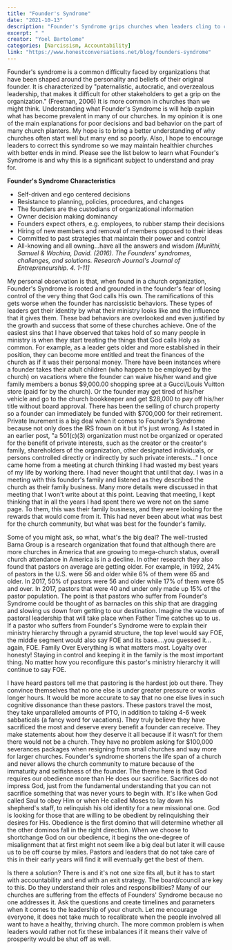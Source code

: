 ```yaml
---
title: "Founder's Syndrome"
date: "2021-10-13"
description: "Founder's Syndrome grips churches when leaders cling to control and treat ministry as a family business. This article unpacks the consequences and calls for accountability and healthier leadership."
excerpt: " "
creator: "Yoel Bartolome"
categories: [Narcissism, Accountability]
link: "https://www.honestconversations.net/blog/founders-syndrome"
---
```


Founder's syndrome is a common difficulty faced by organizations that have been shaped around the personality and beliefs of their original founder. It is characterized by "paternalistic, autocratic, and overzealous leadership, that makes it difficult for other stakeholders to get a grip on the organization." (Freeman, 2006) It is more common in churches than we might think. Understanding what Founder's Syndrome is will help explain what has become prevalent in many of our churches. In my opinion it is one of the main explanations for poor decisions and bad behavior on the part of many church planters. My hope is to bring a better understanding of why churches often start well but many end so poorly. Also, I hope to encourage leaders to correct this syndrome so we may maintain healthier churches with better ends in mind. Please see the list below to learn what Founder's Syndrome is and why this is a significant subject to understand and pray for.

**Founder's Syndrome Characteristics**

* Self-driven and ego centered decisions
* Resistance to planning, policies, procedures, and changes
* The founders are the custodians of organizational information
* Owner decision making dominancy
* Founders expect others, e.g. employees, to rubber stamp their decisions
* Hiring of new members and removal of members opposed to their ideas
* Committed to past strategies that maintain their power and control
* All-knowing and all owning…have all the answers and wisdom
  *[Muriithi, Samuel & Wachira, David. (2016). The Founders' syndromes, challenges, and solutions. Research Journal's Journal of Entrepreneurship. 4. 1-11]*

My personal observation is that, when found in a church organization, Founder's Syndrome is rooted and grounded in the founder's fear of losing control of the very thing that God calls His own. The ramifications of this gets worse when the founder has narcissistic behaviors. These types of leaders get their identity by what their ministry looks like and the influence that it gives them. These bad behaviors are overlooked and even justified by the growth and success that some of these churches achieve. One of the easiest sins that I have observed that takes hold of so many people in ministry is when they start treating the things that God calls Holy as common. For example, as a leader gets older and more established in their position, they can become more entitled and treat the finances of the church as if it was their personal money. There have been instances where a founder takes their adult children (who happen to be employed by the church) on vacations where the founder can waive his/her wand and give family members a bonus $9,000.00 shopping spree at a Gucci/Louis Vuitton store (paid for by the church). Or the founder may get tired of his/her vehicle and go to the church bookkeeper and get $28,000 to pay off his/her title without board approval. There has been the selling of church property so a founder can immediately be funded with $700,000 for their retirement. Private Inurement is a big deal when it comes to Founder's Syndrome because not only does the IRS frown on it but it's just wrong. As I stated in an earlier post, "a 501(c)(3) organization must not be organized or operated for the benefit of private interests, such as the creator or the creator's family, shareholders of the organization, other designated individuals, or persons controlled directly or indirectly by such private interests…" I once came home from a meeting at church thinking I had wasted my best years of my life by working there. I had never thought that until that day. I was in a meeting with this founder's family and listened as they described the church as their family business. Many more details were discussed in that meeting that I won't write about at this point. Leaving that meeting, I kept thinking that in all the years I had spent there we were not on the same page. To them, this was their family business, and they were looking for the rewards that would come from it. This had never been about what was best for the church community, but what was best for the founder's family.

Some of you might ask, so what, what's the big deal? The well-trusted Barna Group is a research organization that found that although there are more churches in America that are growing to mega-church status, overall church attendance in America is in a decline. In other research they also found that pastors on average are getting older. For example, in 1992, 24% of pastors in the U.S. were 56 and older while 6% of them were 65 and older. In 2017, 50% of pastors were 56 and older while 17% of them were 65 and over. In 2017, pastors that were 40 and under only made up 15% of the pastor population. The point is that pastors who suffer from Founder's Syndrome could be thought of as barnacles on this ship that are dragging and slowing us down from getting to our destination. Imagine the vacuum of pastoral leadership that will take place when Father Time catches up to us. If a pastor who suffers from Founder's Syndrome were to explain their ministry hierarchy through a pyramid structure, the top level would say FOE, the middle segment would also say FOE and its base….you guessed it…again, FOE. Family Over Everything is what matters most. Loyalty over honesty! Staying in control and keeping it in the family is the most important thing. No matter how you reconfigure this pastor's ministry hierarchy it will continue to say FOE.

I have heard pastors tell me that pastoring is the hardest job out there. They convince themselves that no one else is under greater pressure or works longer hours. It would be more accurate to say that no one else lives in such cognitive dissonance than these pastors. These pastors travel the most, they take unparalleled amounts of PTO, in addition to taking 4-6 week sabbaticals (a fancy word for vacations). They truly believe they have sacrificed the most and deserve every benefit a founder can receive. They make statements about how they deserve it all because if it wasn't for them there would not be a church. They have no problem asking for $100,000 severances packages when resigning from small churches and way more for larger churches. Founder's syndrome shortens the life span of a church and never allows the church community to mature because of the immaturity and selfishness of the founder. The theme here is that God requires our obedience more than He does our sacrifice. Sacrifices do not impress God, just from the fundamental understanding that you can not sacrifice something that was never yours to begin with. It's like when God called Saul to obey Him or when He called Moses to lay down his shepherd's staff, to relinquish his old identity for a new missional one. God is looking for those that are willing to be obedient by relinquishing their desires for His. Obedience is the first domino that will determine whether all the other dominos fall in the right direction. When we choose to shortchange God on our obedience, it begins the one-degree of misalignment that at first might not seem like a big deal but later it will cause us to be off course by miles. Pastors and leaders that do not take care of this in their early years will find it will eventually get the best of them.

Is there a solution? There is and it's not one size fits all, but it has to start with accountability and end with an exit strategy. The board/council are key to this. Do they understand their roles and responsibilities? Many of our churches are suffering from the effects of Founders' Syndrome because no one addresses it. Ask the questions and create timelines and parameters when it comes to the leadership of your church. Let me encourage everyone, it does not take much to recalibrate when the people involved all want to have a healthy, thriving church. The more common problem is when leaders would rather not fix these imbalances if it means their valve of prosperity would be shut off as well.